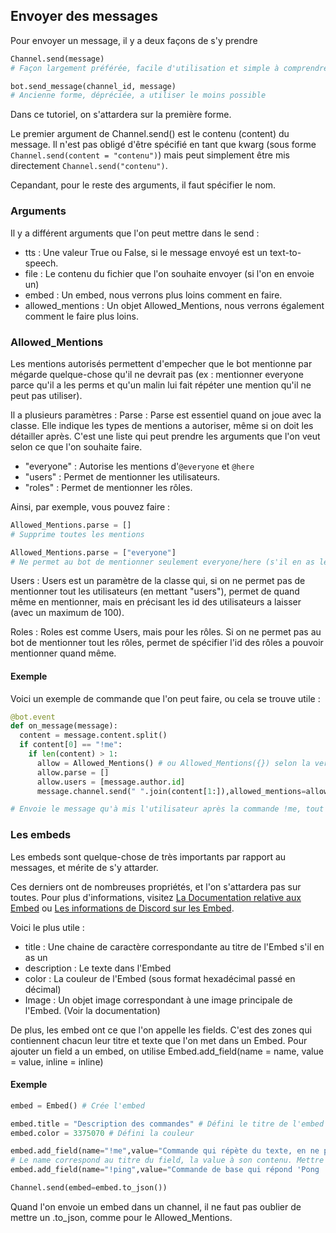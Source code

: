 ## Envoyer des messages

Pour envoyer un message, il y a deux façons de s'y prendre
```py
Channel.send(message)
# Façon largement préférée, facile d'utilisation et simple à comprendre.

bot.send_message(channel_id, message)
# Ancienne forme, dépréciée, a utiliser le moins possible
```
Dans ce tutoriel, on s'attardera sur la première forme.

Le premier argument de Channel.send() est le contenu (content) du message.
Il n'est pas obligé d'être spécifié en tant que kwarg (sous forme `Channel.send(content = "contenu")`) 
mais peut simplement être mis directement `Channel.send("contenu")`.

Cepandant, pour le reste des arguments, il faut spécifier le nom.

### Arguments

Il y a différent arguments que l'on peut mettre dans le send :
- tts : Une valeur True ou False, si le message envoyé est un text-to-speech.
- file : Le contenu du fichier que l'on souhaite envoyer (si l'on en envoie un)
- embed : Un embed, nous verrons plus loins comment en faire.
- allowed_mentions : Un objet Allowed_Mentions, nous verrons également comment le faire plus loins.

### Allowed_Mentions

Les mentions autorisés permettent d'empecher que le bot mentionne par mégarde quelque-chose qu'il ne devrait pas
(ex : mentionner everyone parce qu'il a les perms et qu'un malin lui fait répéter une mention qu'il ne peut pas utiliser).

Il a plusieurs paramètres : 
Parse : Parse est essentiel quand on joue avec la classe. Elle indique les types de mentions a autoriser, même si on doit les détailler après.
C'est une liste qui peut prendre les arguments que l'on veut selon ce que l'on souhaite faire.
- "everyone" : Autorise les mentions d'`@everyone` et `@here`
- "users" : Permet de mentionner les utilisateurs.
- "roles" : Permet de mentionner les rôles.

Ainsi, par exemple, vous pouvez faire :
```py
Allowed_Mentions.parse = []
# Supprime toutes les mentions

Allowed_Mentions.parse = ["everyone"]
# Ne permet au bot de mentionner seulement everyone/here (s'il en as les permissions)
```

Users : Users est un paramètre de la classe qui, si on ne permet pas de mentionner tout les utilisateurs (en mettant "users"),
permet de quand même en mentionner, mais en précisant les id des utilisateurs a laisser (avec un maximum de 100).

Roles : Roles est comme Users, mais pour les rôles. Si on ne permet pas au bot de mentionner tout les rôles,
permet de spécifier l'id des rôles a pouvoir mentionner quand même.

#### Exemple

Voici un exemple de commande que l'on peut faire, ou cela se trouve utile :

```py
@bot.event
def on_message(message):
  content = message.content.split()
  if content[0] == "!me":
    if len(content) > 1:
      allow = Allowed_Mentions() # ou Allowed_Mentions({}) selon la version.
      allow.parse = []
      allow.users = [message.author.id]
      message.channel.send(" ".join(content[1:]),allowed_mentions=allow.to_json()) #Ou allowed_mentions=allow.__dict__ selon la version.

# Envoie le message qu'à mis l'utilisateur après la commande !me, tout en ne pouvant mentionner que l'auteur de la commande.
```

### Les embeds

Les embeds sont quelque-chose de très importants par rapport au messages, et mérite de s'y attarder.

Ces derniers ont de nombreuses propriétés, et l'on s'attardera pas sur toutes. Pour plus d'informations,
visitez [La Documentation relative aux Embed](https://piscord.astremy.com/#Embed) ou [Les informations de Discord sur les Embed](https://discord.com/developers/docs/resources/channel#embed-object).

Voici le plus utile :
- title : Une chaine de caractère correspondante au titre de l'Embed s'il en as un
- description : Le texte dans l'Embed
- color : La couleur de l'Embed (sous format hexadécimal passé en décimal)
- Image : Un objet image correspondant à une image principale de l'Embed. (Voir la documentation)

De plus, les embed ont ce que l'on appelle les fields.
C'est des zones qui contiennent chacun leur titre et texte que l'on met dans un Embed.
Pour ajouter un field a un embed, on utilise Embed.add_field(name = name, value = value, inline = inline)

#### Exemple
```py
embed = Embed() # Crée l'embed

embed.title = "Description des commandes" # Défini le titre de l'embed
embed.color = 3375070 # Défini la couleur

embed.add_field(name="!me",value="Commande qui répète du texte, en ne pouvant mentionner que soit-même")
# Le name correspond au titre du field, la value à son contenu. Mettre inline = True permet de faire revenir le bloc a la ligne.
embed.add_field(name="!ping",value="Commande de base qui répond 'Pong !'")

Channel.send(embed=embed.to_json())
```
Quand l'on envoie un embed dans un channel, il ne faut pas oublier de mettre un .to_json, comme pour le Allowed_Mentions.


